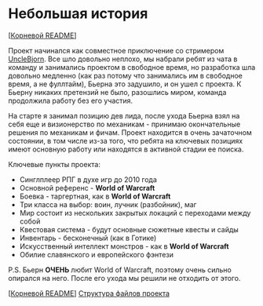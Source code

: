 # Небольшая история

[[Корневой README](https://github.com/MrSilvercliff/UncleBjorn_RPG_Public/blob/main/README.md)]

Проект начинался как совместное приключение со стримером [UncleBjorn](https://www.twitch.tv/unclebjorn). Все шло довольно неплохо, мы набрали ребят из чата в команду и занимались проектом в свободное время, но разработка шла довольно медленно (как раз потому что занимались им в свободное время, а не фуллтайм), Бьерна это задушило, и он ушел с проекта. К Бьерну никаких претензий не было, разошлись миром, команда продолжила работу без его участия. 

На старте я занимал позицию дев лида, после ухода Бьерна взял на себя еще и визионерство по механикам - принимаю окончательные решения по механикам и фичам. Проект находится в очень зачаточном состоянии, в том числе из-за того, что ребята на ключевых позициях имеют основную работу или находятся в активной стадии ее поиска.

Ключевые пункты проекта:
- Синглплеер РПГ в духе игр до 2010 года
- Основной референс - **World of Warcraft**
- Боевка - таргертная, как в **World of Warcraft**
- Три класса на выбор: воин, лучник (разбойник), маг
- Мир состоит из нескольких закрытых локаций с переходами между собой
- Квестовая система - будут основные сюжетные квесты и сайды
- Инвентарь - бесконечный (как в Готике)
- Искусственный интеллект монстров - как в **World of Warcraft**
- Обилие славянского и европейского фэнтези

P.S. Бьерн **ОЧЕНЬ** любит World of Warcraft, поэтому очень сильно опирался на него. После его ухода мы решили не отходить от этого.

[[Корневой README](https://github.com/MrSilvercliff/UncleBjorn_RPG_Public/blob/main/README.md)]
[Структура файлов проекта](https://github.com/MrSilvercliff/UncleBjorn_RPG_Public/blob/main/wiki/files-structure.md)
